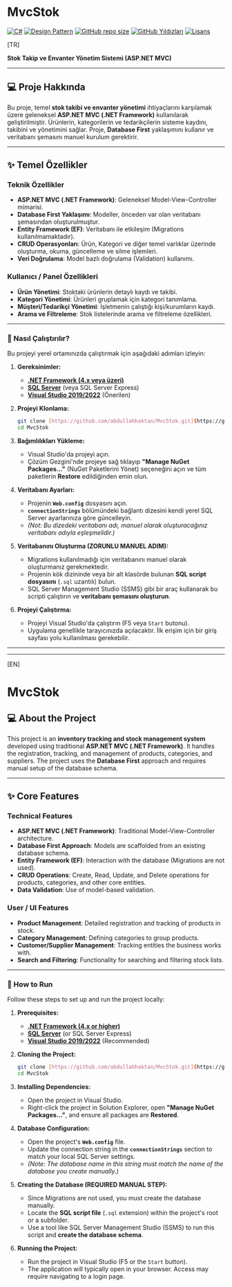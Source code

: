 # MvcStok

[![C#](https://img.shields.io/badge/Language-C%23-blue.svg)](https://docs.microsoft.com/en-us/dotnet/csharp/)
[![Design Pattern](https://img.shields.io/badge/Architecture-N--Tier%2FLayered-orange.svg)]()
[![GitHub repo size](https://img.shields.io/github/repo-size/abdullahhaktan/MvcStok)](https://github.com/abdullahhaktan/MvcStok)
[![GitHub Yıldızları](https://img.shields.io/github/stars/abdullahhaktan/MvcStok.svg?style=social)](https://github.com/abdullahhaktan/MvcStok/stargazers)
[![Lisans](https://img.shields.io/badge/Lisans-MIT-blue.svg)](LICENSE)

[TR]

**Stok Takip ve Envanter Yönetim Sistemi (ASP.NET MVC)**

---

## 💻 Proje Hakkında

Bu proje, temel **stok takibi ve envanter yönetimi** ihtiyaçlarını karşılamak üzere geleneksel **ASP.NET MVC (.NET Framework)** kullanılarak geliştirilmiştir. Ürünlerin, kategorilerin ve tedarikçilerin sisteme kaydını, takibini ve yönetimini sağlar. Proje, **Database First** yaklaşımını kullanır ve veritabanı şemasını manuel kurulum gerektirir.

---

## ✨ Temel Özellikler

### Teknik Özellikler

* **ASP.NET MVC (.NET Framework)**: Geleneksel Model-View-Controller mimarisi.
* **Database First Yaklaşımı**: Modeller, önceden var olan veritabanı şemasından oluşturulmuştur.
* **Entity Framework (EF)**: Veritabanı ile etkileşim (Migrations kullanılmamaktadır).
* **CRUD Operasyonları**: Ürün, Kategori ve diğer temel varlıklar üzerinde oluşturma, okuma, güncelleme ve silme işlemleri.
* **Veri Doğrulama**: Model bazlı doğrulama (Validation) kullanımı.

### Kullanıcı / Panel Özellikleri

* **Ürün Yönetimi**: Stoktaki ürünlerin detaylı kaydı ve takibi.
* **Kategori Yönetimi**: Ürünleri gruplamak için kategori tanımlama.
* **Müşteri/Tedarikçi Yönetimi**: İşletmenin çalıştığı kişi/kurumların kaydı.
* **Arama ve Filtreleme**: Stok listelerinde arama ve filtreleme özellikleri.

---

### 🚀 Nasıl Çalıştırılır?

Bu projeyi yerel ortamınızda çalıştırmak için aşağıdaki adımları izleyin:

1.  **Gereksinimler:**
    * **[.NET Framework (4.x veya üzeri)](https://dotnet.microsoft.com/download/dotnet-framework)**
    * **[SQL Server](https://www.microsoft.com/en-us/sql-server)** (veya SQL Server Express)
    * **[Visual Studio 2019/2022](https://visualstudio.microsoft.com/)** (Önerilen)

2.  **Projeyi Klonlama:**
    ```bash
    git clone [https://github.com/abdullahhaktan/MvcStok.git](https://github.com/abdullahhaktan/MvcStok.git)
    cd MvcStok
    ```

3.  **Bağımlılıkları Yükleme:**
    * Visual Studio'da projeyi açın.
    * Çözüm Gezgini'nde projeye sağ tıklayıp **"Manage NuGet Packages..."** (NuGet Paketlerini Yönet) seçeneğini açın ve tüm paketlerin **Restore** edildiğinden emin olun.

4.  **Veritabanı Ayarları:**
    * Projenin **`Web.config`** dosyasını açın.
    * **`connectionStrings`** bölümündeki bağlantı dizesini kendi yerel SQL Server ayarlarınıza göre güncelleyin.
    * *(Not: Bu dizedeki veritabanı adı, manuel olarak oluşturacağınız veritabanı adıyla eşleşmelidir.)*

5.  **Veritabanını Oluşturma (ZORUNLU MANUEL ADIM):**
    * Migrations kullanılmadığı için veritabanını manuel olarak oluşturmanız gerekmektedir.
    * Projenin kök dizininde veya bir alt klasörde bulunan **SQL script dosyasını** (`.sql` uzantılı) bulun.
    * SQL Server Management Studio (SSMS) gibi bir araç kullanarak bu scripti çalıştırın ve **veritabanı şemasını oluşturun**.

6.  **Projeyi Çalıştırma:**
    * Projeyi Visual Studio'da çalıştırın (F5 veya `Start` butonu).
    * Uygulama genellikle tarayıcınızda açılacaktır. İlk erişim için bir giriş sayfası yolu kullanılması gerekebilir.

---
---

[EN]

# MvcStok

## 💻 About the Project

This project is an **inventory tracking and stock management system** developed using traditional **ASP.NET MVC (.NET Framework)**. It handles the registration, tracking, and management of products, categories, and suppliers. The project uses the **Database First** approach and requires manual setup of the database schema.

---

## ✨ Core Features

### Technical Features

* **ASP.NET MVC (.NET Framework)**: Traditional Model-View-Controller architecture.
* **Database First Approach**: Models are scaffolded from an existing database schema.
* **Entity Framework (EF)**: Interaction with the database (Migrations are not used).
* **CRUD Operations**: Create, Read, Update, and Delete operations for products, categories, and other core entities.
* **Data Validation**: Use of model-based validation.

### User / UI Features

* **Product Management**: Detailed registration and tracking of products in stock.
* **Category Management**: Defining categories to group products.
* **Customer/Supplier Management**: Tracking entities the business works with.
* **Search and Filtering**: Functionality for searching and filtering stock lists.

---

### 🚀 How to Run

Follow these steps to set up and run the project locally:

1.  **Prerequisites:**
    * **[.NET Framework (4.x or higher)](https://dotnet.microsoft.com/download/dotnet-framework)**
    * **[SQL Server](https://www.microsoft.com/en-us/sql-server)** (or SQL Server Express)
    * **[Visual Studio 2019/2022](https://visualstudio.microsoft.com/)** (Recommended)

2.  **Cloning the Project:**
    ```bash
    git clone [https://github.com/abdullahhaktan/MvcStok.git](https://github.com/abdullahhaktan/MvcStok.git)
    cd MvcStok
    ```

3.  **Installing Dependencies:**
    * Open the project in Visual Studio.
    * Right-click the project in Solution Explorer, open **"Manage NuGet Packages..."**, and ensure all packages are **Restored**.

4.  **Database Configuration:**
    * Open the project's **`Web.config`** file.
    * Update the connection string in the **`connectionStrings`** section to match your local SQL Server settings.
    * *(Note: The database name in this string must match the name of the database you create manually.)*

5.  **Creating the Database (REQUIRED MANUAL STEP):**
    * Since Migrations are not used, you must create the database manually.
    * Locate the **SQL script file** (`.sql` extension) within the project's root or a subfolder.
    * Use a tool like SQL Server Management Studio (SSMS) to run this script and **create the database schema**.

6.  **Running the Project:**
    * Run the project in Visual Studio (F5 or the `Start` button).
    * The application will typically open in your browser. Access may require navigating to a login page.
